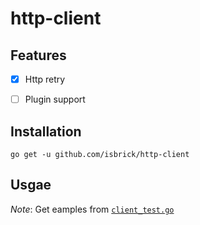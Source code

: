 # http-client

## Features
- [x] Http retry
- [ ] Plugin support


## Installation

```
go get -u github.com/isbrick/http-client
```

## Usgae 

_Note_: Get eamples from [`client_test.go`](https://github.com/isbrick/http-client/blob/master/client_test.go)